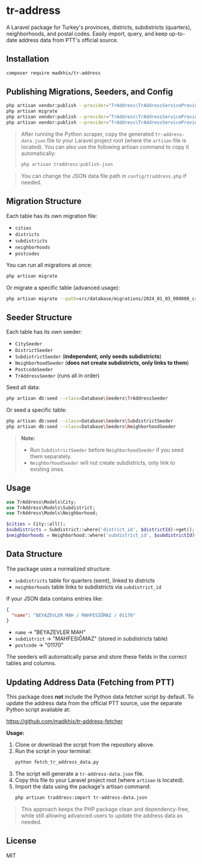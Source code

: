 # tr-address

A Laravel package for Turkey's provinces, districts, subdistricts (quarters), neighborhoods, and postal codes. Easily import, query, and keep up-to-date address data from PTT's official source.

## Installation

```bash
composer require madkhix/tr-address
```

## Publishing Migrations, Seeders, and Config

```bash
php artisan vendor:publish --provider="TrAddress\TrAddressServiceProvider" --tag="migrations"
php artisan migrate
php artisan vendor:publish --provider="TrAddress\TrAddressServiceProvider" --tag="seeders"
php artisan vendor:publish --provider="TrAddress\TrAddressServiceProvider" --tag="traddress-config"
```

> After running the Python scraper, copy the generated `tr-address-data.json` file to your Laravel project root (where the `artisan` file is located). You can also use the following artisan command to copy it automatically:
>
> ```bash
> php artisan traddress:publish-json
> ```

> You can change the JSON data file path in `config/traddress.php` if needed.

## Migration Structure

Each table has its own migration file:
- `cities`
- `districts`
- `subdistricts`
- `neighborhoods`
- `postcodes`

You can run all migrations at once:

```bash
php artisan migrate
```

Or migrate a specific table (advanced usage):

```bash
php artisan migrate --path=src/database/migrations/2024_01_03_000000_create_subdistricts_table.php
```

## Seeder Structure

Each table has its own seeder:
- `CitySeeder`
- `DistrictSeeder`
- `SubdistrictSeeder` (**independent, only seeds subdistricts**)
- `NeighborhoodSeeder` (**does not create subdistricts, only links to them**)
- `PostcodeSeeder`
- `TrAddressSeeder` (runs all in order)

Seed all data:

```bash
php artisan db:seed --class=Database\Seeders\TrAddressSeeder
```

Or seed a specific table:

```bash
php artisan db:seed --class=Database\Seeders\SubdistrictSeeder
php artisan db:seed --class=Database\Seeders\NeighborhoodSeeder
```

> **Note:**
> - Run `SubdistrictSeeder` before `NeighborhoodSeeder` if you seed them separately.
> - `NeighborhoodSeeder` will not create subdistricts, only link to existing ones.

## Usage

```php
use TrAddress\Models\City;
use TrAddress\Models\Subdistrict;
use TrAddress\Models\Neighborhood;

$cities = City::all();
$subdistricts = Subdistrict::where('district_id', $districtId)->get();
$neighborhoods = Neighborhood::where('subdistrict_id', $subdistrictId)->get();
```

## Data Structure

The package uses a normalized structure:
- `subdistricts` table for quarters (semt), linked to districts
- `neighborhoods` table links to subdistricts via `subdistrict_id`

If your JSON data contains entries like:

```json
{
  "name": "BEYAZEVLER MAH / MAHFESIĞMAZ / 01170"
}
```

- `name` → "BEYAZEVLER MAH"
- `subdistrict` → "MAHFESIĞMAZ" (stored in subdistricts table)
- `postcode` → "01170"

The seeders will automatically parse and store these fields in the correct tables and columns.

## Updating Address Data (Fetching from PTT)

This package does **not** include the Python data fetcher script by default. To update the address data from the official PTT source, use the separate Python script available at:

https://github.com/madkhix/tr-address-fetcher

**Usage:**

1. Clone or download the script from the repository above.
2. Run the script in your terminal:
   ```bash
   python fetch_tr_address_data.py
   ```
3. The script will generate a `tr-address-data.json` file.
4. Copy this file to your Laravel project root (where `artisan` is located).
5. Import the data using the package's artisan command:
   ```bash
   php artisan traddress:import tr-address-data.json
   ```

> This approach keeps the PHP package clean and dependency-free, while still allowing advanced users to update the address data as needed.

## License
MIT 